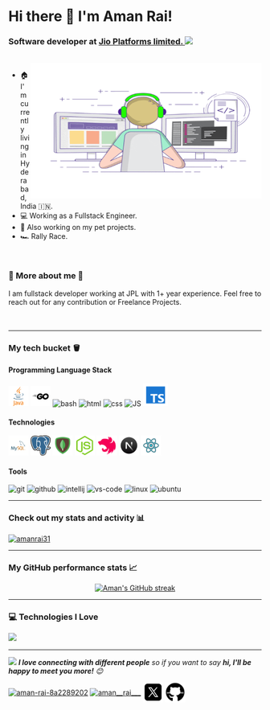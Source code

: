 # Hi there 👋 I'm Aman Rai! 

### Software developer at <a href="https://www.jio.com/platforms/about-us/" target="_blank"> Jio Platforms limited. </a> <img src="https://media.giphy.com/media/WUlplcMpOCEmTGBtBW/giphy.gif" width="30"> 
<br>
<a href="https://raw.githubusercontent.com/mikonoid/mikonoid/main/images/gifs/coder3.gif">
  <img src="https://raw.githubusercontent.com/mikonoid/mikonoid/main/images/gifs/coder3.gif" align="right" height="270px" width="460px"> </img >
</a>

- :house: I'm currently living in Hyderabad, India 🇮🇳.
- :computer: Working as a Fullstack Engineer.
- :dart: Also working on my pet projects.
- :racing_car: Rally Race.
<br>

### 🚀 More about me 🔽 
I am fullstack developer working at JPL with 1+ year experience. Feel free to reach out for any contribution or Freelance Projects. 
</br></br></br>

____
### My tech bucket 🪣
#### Programming Language Stack
<p>
<img src="https://raw.githubusercontent.com/github/explore/80688e429a7d4ef2fca1e82350fe8e3517d3494d/topics/java/java.png" alt="java" title="java8" width="40" height="40"/>  
<img src="https://raw.githubusercontent.com/github/explore/80688e429a7d4ef2fca1e82350fe8e3517d3494d/topics/go/go.png" alt="go" title="go" width="40" height="40"/> 
<img src="https://www.vectorlogo.zone/logos/gnu_bash/gnu_bash-icon.svg" alt="bash" title="bash" title="bash" width="40" height="40"/>
<img src = 'https://github.com/MarikIshtar007/MarikIshtar007/blob/master/images/html.svg' alt="html" title="html5" width="40" height="40"/> 
<img src = 'https://github.com/MarikIshtar007/MarikIshtar007/blob/master/images/css.svg' alt="css" title="css" width="40" height="40"/> 
<img src = 'https://github.com/MarikIshtar007/MarikIshtar007/blob/master/images/js.svg' alt="JS" title="JS" width="40" height="40"/> 
<img src="https://github.com/amanrai31/amanrai31/blob/main/images/TypeScript.svg" alt="TS" title="TS" width="50" height="45" >
</p>

#### Technologies
<p>
  <img src="https://raw.githubusercontent.com/github/explore/80688e429a7d4ef2fca1e82350fe8e3517d3494d/topics/mysql/mysql.png" alt="mysql" title="mysql" width="40" height="40"/>  
  <img src="https://raw.githubusercontent.com/github/explore/80688e429a7d4ef2fca1e82350fe8e3517d3494d/topics/postgresql/postgresql.png" alt="postgresql" title="postgresql" width="40" height="40"/>
  <img src="https://github.com/amanrai31/amanrai31/blob/main/images/mongoDB.svg" alt="MongoDB" title="MongoDB" width="40" height="40">
 <img src="https://github.com/amanrai31/amanrai31/blob/main/images/nodeJS.svg" alt="nodeJS" title="nodeJS" width="40" height="40">
<img src="https://github.com/amanrai31/amanrai31/blob/main/images/NestJS.svg" alt="NestJS" title="NestJS" width="40" height="40">
  <img src="https://github.com/amanrai31/amanrai31/blob/main/images/Next.svg" alt="NextJS" title="NextJS" width="40" height="40">
  <img src="https://github.com/amanrai31/amanrai31/blob/main/images/React.svg" alt="ReactJS" title="ReactJS" width="40" height="40">
</p>

#### Tools
<p>
  <img src="https://www.vectorlogo.zone/logos/git-scm/git-scm-icon.svg" alt="git" title="git" width="40" height="40"/>  
  <img src="https://www.vectorlogo.zone/logos/github/github-icon.svg" alt="github" title="github" width="40" height="40"/>
  <img src="https://cdn.worldvectorlogo.com/logos/intellij-idea-1.svg" alt="intellij" title="intellij" width="40" height="40"/>
  <img src="https://www.vectorlogo.zone/logos/visualstudio_code/visualstudio_code-icon.svg" alt="vs-code" title="vs-code" width="40" height="40"/>
  <img src="https://brandlogos.net/wp-content/uploads/2020/03/Linux-logo.png" alt="linux" title="linux" width="40" height="40"/> 
  <img src="https://www.vectorlogo.zone/logos/ubuntu/ubuntu-icon.svg" alt="ubuntu" title="ubuntu" width="40" height="40"/>
</p>

____

### Check out my stats and activity 📊
<a href="#amanrai31">
  <img src="https://github-readme-stats.vercel.app/api?username=amanrai31&show_icons=true" alt="amanrai31" />
</a>

____
### My GitHub performance stats 📈
<p align="center">
  <a href="https://github.com/amanrai31">
    <img src="https://github-readme-streak-stats.herokuapp.com/?user=amanrai31&theme=radical&border=7F3FBF&background=0D1117" alt="Aman's GitHub streak"/>
  </a>
</p>

____

### :computer: Technologies I Love

<img src = "https://github-readme-stats.vercel.app/api/top-langs/?username=amanrai31&layout=compact">

____

<img src="https://media.giphy.com/media/LnQjpWaON8nhr21vNW/giphy.gif" width="60"> <em><b>I love connecting with different people</b> so if you want to say <b>hi, I'll be happy to meet you more!</b> 😊</em>
<p align="left">
<a href="https://linkedin.com/in/aman-rai-8a2289202" target="blank"><img align="center" src="https://raw.githubusercontent.com/rahuldkjain/github-profile-readme-generator/master/src/images/icons/Social/linked-in-alt.svg" alt="aman-rai-8a2289202" height="40" width="40" /></a>
<a href="https://instagram.com/aman__rai___" target="blank"><img align="center" src="https://raw.githubusercontent.com/rahuldkjain/github-profile-readme-generator/master/src/images/icons/Social/instagram.svg" alt="aman__rai___" height="40" width="40" /></a>
<a href="https://twitter.com/AmanRai31" target="blank"> <img src="https://github.com/amanrai31/amanrai31/blob/main/images/X.svg" height="40" width="40" align="center"></a>
<a href="https://github.com/amanrai31/" target="blank"> <img src="https://github.com/amanrai31/amanrai31/blob/main/images/github.svg" height="40" width="40" align="center"></a>
</p>
